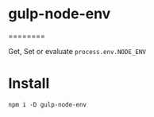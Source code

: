 # gulp-node-env
========

Get, Set or evaluate `process.env.NODE_ENV`

Install
========

```
npm i -D gulp-node-env
```
